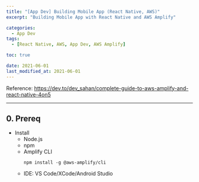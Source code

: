 ```yaml
---
title: "[App Dev] Building Mobile App (React Native, AWS)"
excerpt: "Building Mobile App with React Native and AWS Amplify"

categories:
  - App Dev
tags:
  - [React Native, AWS, App Dev, AWS Amplify]

toc: true

date: 2021-06-01
last_modified_at: 2021-06-01
---
```


Reference: https://dev.to/dev_sahan/complete-guide-to-aws-amplify-and-react-native-4on5

---

## 0. Prereq

- Install
  - Node.js
  - npm
  - Amplify CLI
    ```
    npm install -g @aws-amplify/cli
    ```
  - IDE: VS Code/XCode/Android Studio
